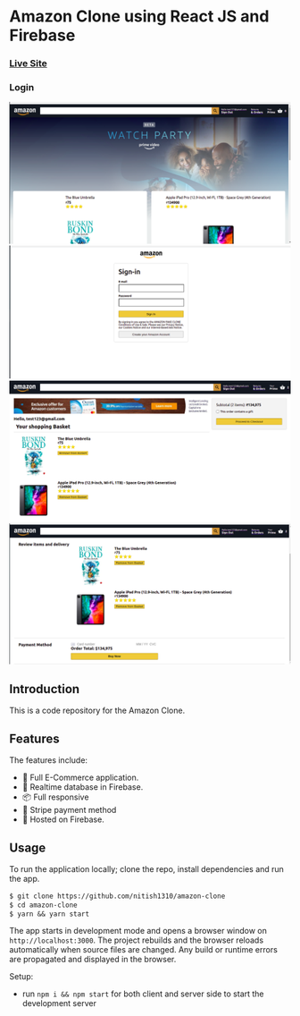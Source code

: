 # Amazon Clone using React JS and Firebase

### [Live Site](https://clone-e45b3.firebaseapp.com/)

### Login
![Title-image](./images/ss1.png)
![Title-image](./images/ss2.png)
![Title-image](./images/ss3.png)
![Title-image](./images/ss4.png)

## Introduction
This is a code repository for the Amazon Clone.

## Features

The features include:

* 📝 Full E-Commerce application.
* 📡 Realtime database in Firebase.
* 📦 Full responsive
* 💬 Stripe payment method
* 📡 Hosted on Firebase.

<!-- ## Components -->

## Usage

To run the application locally; clone the repo, install dependencies and run the app.

```
$ git clone https://github.com/nitish1310/amazon-clone
$ cd amazon-clone
$ yarn && yarn start
```

The app starts in development mode and opens a browser window on `http://localhost:3000`. The project rebuilds and the browser reloads automatically when source files are changed. Any build or runtime errors are propagated and displayed in the browser.

Setup:
- run ```npm i && npm start``` for both client and server side to start the development server